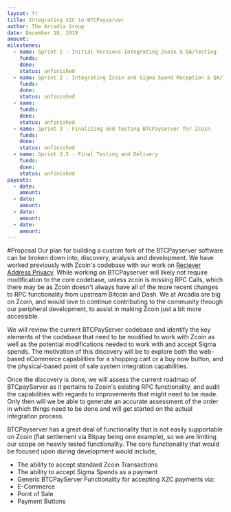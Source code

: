 ```yaml
---
layout: fr
title: Integrating XZC to BTCPayserver
author: The Arcadia Group
date: December 18, 2019
amount: 
milestones:
  - name: Sprint 1 - Initial Versions Integrating Zcoin & QA/Testing
    funds:
    done:
    status: unfinished
  - name: Sprint 2 - Integrating Zcoin and Sigma Spend Reception & QA/Testing
    funds:
    done:
    status: unfinished
  - name:
    funds:
    done:
    status: unfinished
  - name: Sprint 3 - Finalizing and Testing BTCPayserver for Zcoin
    funds:
    done:
    status: unfinished
  - name: Sprint 3.5 - Final Testing and Delivery
    funds:
    done:
    status: unfinished
payouts:
  - date:
    amount:
  - date:
    amount:
  - date:
    amount:
  - date:
    amount:
---
```

#Proposal
Our plan for building a custom fork of the BTCPayserver software can be broken down into, discovery, analysis and development. We have worked previously with Zcoin's codebase with our work on [Reciever Address Privacy](https://github.com/zcoinofficial/zcoin/tree/feature/rap). While working on BTCPayserver will likely not require modification to the core codebase, unless zcoin is missing RPC Calls, which there may be as Zcoin doesn't  always have all of the more recent changes to RPC functionality from upstream Bitcoin and Dash. We at Arcadia are big on Zcoin, and would love to continue contributing to the community through our peripheral development, to assist in making Zcoin just a bit more accessible. 

We will review the current BTCPayServer codebase and identify the key elements of the codebase that need to be modified to work with Zcoin as well as the potential modifications needed to work with and accept Sigma spends. The motivation of this discovery will be to explore both the web-based eCommerce capabilities for a shopping cart or a buy now button, and the physical-based point of sale system integration capabilities.

Once the discovery is done, we will assess the current roadmap of BTCpayServer as it pertains to Zcoin's existing RPC functionality, and audit the capabilities with regards to improvements that might need to be made. Only then will we be able to generate an accurate assessment of the order in which things need to be done and will get started on the actual integration process.

BTCPayserver has a great deal of functionality that is not easily supportable on Zcoin (fiat settlement via Bitpay being one example), so we are limiting our scope on heavily tested functionality. The core functionality that would be focused upon during development would include, 
* The ability to accept standard Zcoin Transactions 
* The ability to accept Sigma Spends as a payment
* Generic BTCPayServer Functionality for accepting XZC payments via:
* E-Commerce
* Point of Sale
* Payment Buttons


